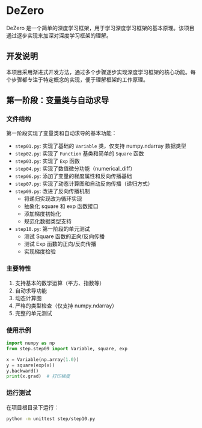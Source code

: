 # DeZero

DeZero 是一个简单的深度学习框架，用于学习深度学习框架的基本原理。该项目通过逐步实现来加深对深度学习框架的理解。

## 开发说明

本项目采用渐进式开发方法，通过多个步骤逐步实现深度学习框架的核心功能。每个步骤都专注于特定概念的实现，便于理解框架的工作原理。

## 第一阶段：变量类与自动求导

### 文件结构

第一阶段实现了变量类和自动求导的基本功能：

- `step01.py`: 实现了基础的 `Variable` 类，仅支持 numpy.ndarray 数据类型
- `step02.py`: 实现了 `Function` 基类和简单的 `Square` 函数
- `step03.py`: 实现了 `Exp` 函数
- `step04.py`: 实现了数值微分功能（numerical_diff）
- `step06.py`: 添加了变量的梯度属性和反向传播基础
- `step07.py`: 实现了动态计算图和自动反向传播（递归方式）
- `step09.py`: 改进了反向传播机制
  - 将递归实现改为循环实现
  - 抽象化 square 和 exp 函数接口
  - 添加梯度初始化
  - 规范化数据类型支持
- `step10.py`: 第一阶段的单元测试
  - 测试 Square 函数的正向/反向传播
  - 测试 Exp 函数的正向/反向传播
  - 实现梯度检验

### 主要特性

1. 支持基本的数学运算（平方、指数等）
2. 自动求导功能
3. 动态计算图
4. 严格的类型检查（仅支持 numpy.ndarray）
5. 完整的单元测试

### 使用示例

```python
import numpy as np
from step.step09 import Variable, square, exp

x = Variable(np.array(1.0))
y = square(exp(x))
y.backward()
print(x.grad)  # 打印梯度
```



### 运行测试

在项目根目录下运行：
```bash
python -m unittest step/step10.py
```